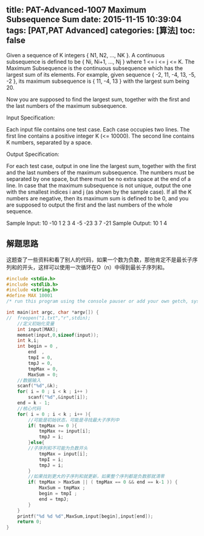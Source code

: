 title: PAT-Advanced-1007 Maximum Subsequence Sum 
date: 2015-11-15 10:39:04
tags: [PAT,PAT Advanced]
categories: [算法]
toc: false
---
Given a sequence of K integers { N1, N2, ..., NK }. A continuous subsequence is defined to be { Ni, Ni+1, ..., Nj } where 1 <= i <= j <= K. The Maximum Subsequen<!--more-->ce is the continuous subsequence which has the largest sum of its elements. For example, given sequence { -2, 11, -4, 13, -5, -2 }, its maximum subsequence is { 11, -4, 13 } with the largest sum being 20.

Now you are supposed to find the largest sum, together with the first and the last numbers of the maximum subsequence.

Input Specification:

Each input file contains one test case. Each case occupies two lines. The first line contains a positive integer K (<= 10000). The second line contains K numbers, separated by a space.

Output Specification:

For each test case, output in one line the largest sum, together with the first and the last numbers of the maximum subsequence. The numbers must be separated by one space, but there must be no extra space at the end of a line. In case that the maximum subsequence is not unique, output the one with the smallest indices i and j (as shown by the sample case). If all the K numbers are negative, then its maximum sum is defined to be 0, and you are supposed to output the first and the last numbers of the whole sequence.

Sample Input:
10
-10 1 2 3 4 -5 -23 3 7 -21
Sample Output:
10 1 4
## 解题思路

这题查了一些资料和看了别人的代码，如果一个数为负数，那他肯定不是最长子序列和的开头，这样可以使用一次循环在O（n）中得到最长子序列和。
```c
#include <stdio.h>
#include <stdlib.h>
#include <string.h>
#define MAX 10001
/* run this program using the console pauser or add your own getch, system("pause") or input loop */

int main(int argc, char *argv[]) {
//  freopen("1.txt","r",stdin);
    //定义初始化变量 
    int input[MAX];
    memset(input,0,sizeof(input)); 
    int k,i;
    int begin = 0 ,
        end  ,
        tmpI = 0,
        tmpJ = 0,
        tmpMax = 0,
        MaxSum = 0; 
    //数据输入 
    scanf("%d",&k);
    for( i = 0 ; i < k ; i++ )
        scanf("%d",&input[i]);
    end = k - 1; 
    //核心代码   
    for( i = 0 ; i < k ; i++ ){
        //可能是初始状态，可能是寻找最大子序列中 
        if( tmpMax >= 0 ){
            tmpMax += input[i];
            tmpJ = i;
        }else{
        //子序列和不可能为负数开头 
            tmpMax = input[i];
            tmpI = i;
            tmpJ = i;
        } 
        //如果找到更大的子序列和就更新，如果整个序列都是负数那就清零 
        if( tmpMax > MaxSum || ( tmpMax == 0 && end == k-1 )) {
            MaxSum = tmpMax ;
            begin = tmpI ;
            end = tmpJ;
        } 
    }
    printf("%d %d %d",MaxSum,input[begin],input[end]);
    return 0;
}
```

